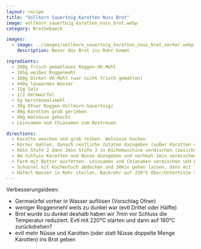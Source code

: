 ```yaml
---
layout: recipe
title: "Vollkorn Sauerteig Karotten Nuss Brot"
image: vollkorn_sauerteig_karotten_nuss_brot.webp
category: BrotGebaeck

images:
  - image: ../images/vollkorn_sauerteig_karotten_nuss_brot_vorher.webp
    description: Bevor das Brot ins Rohr kommt

ingredients:
  - 200g frisch gemahlenes Roggen-VK-Mehl
  - 165g weißes Roggenmehl
  - 160g Dinkel-VK-Mehl (war nicht frisch gemahlen)
  - 440g lauwarmes Wasser
  - 11g Salz
  - 1/2 Germwürfel
  - 5g Gerstenmalzmehl
  - 30g Ofner Roggen-Vollkorn-Sauerteig)
  - 80g Karotten grob gerieben
  - 80g Walnüsse gehackt
  - Leinsamen und Chiasamen zum Bestreuen

directions:
  - Karotte waschen und grob reiben. Walnüsse hacken
  - Körner mahlen, danach restliche Zutaten dazugeben (außer Karotten und Nüsse)
  - 6min Stufe 2 dann 2min Stufe 3 in Küchemaschine vermischen (zwischendurch ab und zu in Mitte putzen)
  - Am Schluss Karotten und Nüsse dazugeben und nochmal 1min vermischen bzw mit Teigkarte wenns einfacher ist
  - Form mit Butter ausfetten. Leinsamen und Chiasamen vermischen und Form damit bedecken
  - Schüssel mit Küchentuch abdecken und 30min gehen lassen, dann mit Teigkarte in Form putzen und nochmal zugedeckt 30min gehen lassen
  - Häferl Wasser in Rohr stellen, Backrohr auf 230°C Ober/Unterhitze vorheizen, Brot in Ofen geben und auf 185°C zurückdrehen und 40min backen
---
```


Verbesserungsideen:

- Germwürfel vorher in Wasser auflösen (Vorschlag Ofner)
- weniger Roggenmehl weils zu dunkel war (evtl Drittel oder Hälfte)
- Brot wurde zu dunkel deshalb haben wir 7min vor Schluss die Temperatur reduziert. Evtl mit 220°C starten und dann auf 180°C zurückdrehen?
- evtl mehr Nüsse und Karotten (oder statt Nüsse doppelte Menge Karotten) ins Brot geben